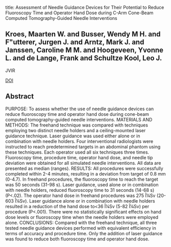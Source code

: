 title: Assessment of Needle Guidance Devices for Their Potential to Reduce Fluoroscopy Time and Operator Hand Dose during C-Arm Cone-Beam Computed Tomography-Guided Needle Interventions

## Kroes, Maarten W. and Busser, Wendy M H. and F"utterer, Jurgen J. and Arntz, Mark J. and Janssen, Caroline M M. and Hoogeveen, Yvonne L. and de Lange, Frank and Schultze Kool, Leo J.
JVIR

<a href="https://doi.org/10.1016/j.jvir.2013.02.037">DOI</a>

## Abstract
PURPOSE: To assess whether the use of needle guidance devices can reduce fluoroscopy time and operator hand dose during cone-beam computed tomography-guided needle interventions. MATERIALS AND METHODS: The freehand technique was compared with techniques employing two distinct needle holders and a ceiling-mounted laser guidance technique. Laser guidance was used either alone or in combination with needle holders. Four interventional radiologists were instructed to reach predetermined targets in an abdominal phantom using these techniques. Each operator used all six techniques three times. Fluoroscopy time, procedure time, operator hand dose, and needle tip deviation were obtained for all simulated needle interventions. All data are presented as median (ranges). RESULTS: All procedures were successfully completed within 2-4 minutes, resulting in a deviation from target of 0.8 mm (0-4.7). In freehand procedures, the fluoroscopy time to reach the target was 50 seconds (31-98 s). Laser guidance, used alone or in combination with needle holders, reduced fluoroscopy time to 31 seconds (14-68 s) (P<.02). The operator hand dose in freehand procedures was 275 Î¼Sv (20-603 Î¼Sv). Laser guidance alone or in combination with needle holders resulted in a reduction of the hand dose to<36 Î¼Sv (5-82 Î¼Sv) per procedure (P<.001). There were no statistically significant effects on hand dose levels or fluoroscopy time when the needle holders were employed alone. CONCLUSIONS: Compared with the freehand technique, all three tested needle guidance devices performed with equivalent efficiency in terms of accuracy and procedure time. Only the addition of laser guidance was found to reduce both fluoroscopy time and operator hand dose.

